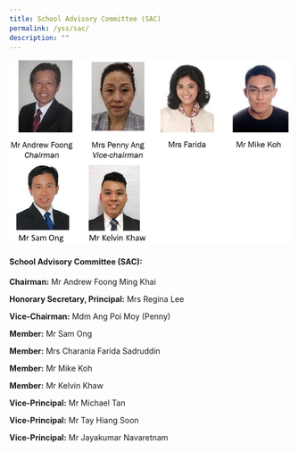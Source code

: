 ```yaml
---
title: School Advisory Committee (SAC)
permalink: /yss/sac/
description: ""
---
```

![](/images/YSS/sac_pic2023_v2.jpg)

#### **School Advisory Committee (SAC):**

  

**Chairman:** Mr Andrew Foong Ming Khai

  

**Honorary Secretary, Principal:** Mrs Regina Lee

  

**Vice-Chairman:** Mdm Ang Poi Moy (Penny)

  

**Member:** Mr Sam Ong

  

**Member:** Mrs Charania Farida Sadruddin

  

**Member:** Mr Mike Koh


**Member:** Mr Kelvin Khaw

  

**Vice-Principal:** Mr Michael Tan

  

**Vice-Principal:** Mr Tay Hiang Soon

  

**Vice-Principal:** Mr Jayakumar Navaretnam